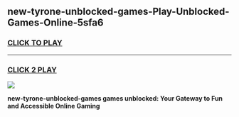 
## new-tyrone-unblocked-games-Play-Unblocked-Games-Online-5sfa6
<h3>
<a href="https://premium76.site?title=new-tyrone-unblocked-games&ref=25A">CLICK TO PLAY</a></h3>
<hr>

<h3>
<a href="https://premium76.site?title=new-tyrone-unblocked-games&ref=25A">CLICK 2 PLAY</a>
  
</h3>

<a href="https://premium76.site?title=new-tyrone-unblocked-games&ref=25A"><img src="https://clearcache.store/games.png"></a>


**new-tyrone-unblocked-games games unblocked: Your Gateway to Fun and Accessible Online Gaming**
